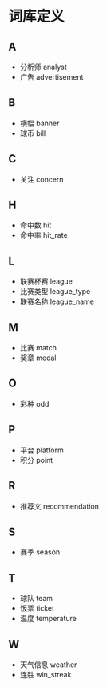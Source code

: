 # 词库定义

## A

- 分析师		analyst
- 广告		advertisement

## B

- 横幅		banner
- 球币		bill

## C

- 关注		concern

## H

- 命中数		hit
- 命中率		hit_rate

## L

- 联赛杯赛   league
- 比赛类型	league_type
- 联赛名称   league_name

## M

- 比赛		match
- 奖章      medal

## O

- 彩种		odd

## P

- 平台		platform
- 积分       point

## R

- 推荐文		recommendation

## S
- 赛季		season

## T

- 球队		team
- 饭票      ticket
- 温度      temperature

## W

- 天气信息   weather
- 连胜       win_streak

